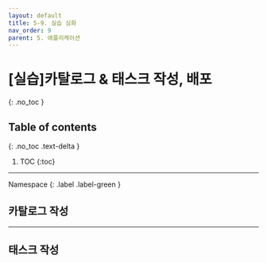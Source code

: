 ```yaml
---
layout: default
title: 5-9. 실습 심화
nav_order: 9
parent: 5. 애플리케이션
---
```


# [실습]카탈로그 & 태스크 작성, 배포
{: .no_toc }

## Table of contents
{: .no_toc .text-delta }

1. TOC
{:toc}

---

Namespace
{: .label .label-green }
## 카탈로그 작성


---

## 태스크 작성